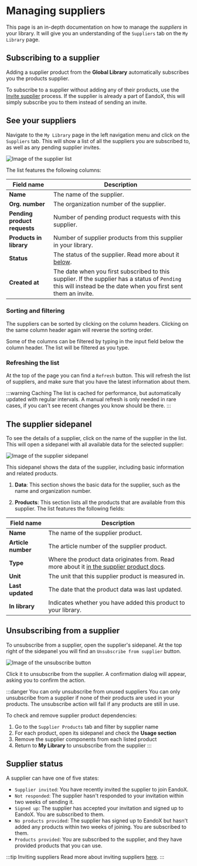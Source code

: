 # Managing suppliers

This page is an in-depth documentation on how to manage the _suppliers_ in your library. It will give you an understanding of the `Suppliers` tab on the `My Library` page.

<YouTubeEmbed videoId="Ms6UyW-3L_M" />

## Subscribing to a supplier

Adding a supplier product from the **Global Library** automatically subscribes you the products supplier.

To subscribe to a supplier without adding any of their products, use the [Invite supplier](/documentation/library/inviting-a-supplier) process. If the supplier is already a part of EandoX, this will simply subscribe you to them instead of sending an invite.

## See your suppliers

Navigate to the `My Library` page in the left navigation menu and click on the `Suppliers` tab. This will show a list of all the suppliers you are subscribed to, as well as any pending supplier invites.

![Image of the supplier list](/images/library/supplier-tab-overview.jpg)

The list features the following columns:

| Field name                   | Description                                                                                                                                                      |
| ---------------------------- | ---------------------------------------------------------------------------------------------------------------------------------------------------------------- |
| **Name**                     | The name of the supplier.                                                                                                                                        |
| **Org. number**              | The organization number of the supplier.                                                                                                                         |
| **Pending product requests** | Number of pending product requests with this supplier.                                                                                                           |
| **Products in library**      | Number of supplier products from this supplier in your library.                                                                                                  |
| **Status**                   | The status of the supplier. Read more about it [below](#supplier-status).                                                                                        |
| **Created at**               | The date when you first subscribed to this supplier. If the supplier has a status of `Pending` this will instead be the date when you first sent them an invite. |

### Sorting and filtering

The suppliers can be sorted by clicking on the column headers. Clicking on the same column header again will reverse the sorting order.

Some of the columns can be filtered by typing in the input field below the column header. The list will be filtered as you type.

### Refreshing the list

At the top of the page you can find a `Refresh` button. This will refresh the list of suppliers, and make sure that you have the latest information about them.

:::warning Caching
The list is cached for performance, but automatically updated with regular intervals. A manual refresh is only needed in rare cases, if you can't see recent changes you know should be there.
:::

## The supplier sidepanel

To see the details of a supplier, click on the name of the supplier in the list. This will open a sidepanel with all available data for the selected supplier:

![Image of the supplier sidepanel](/images/library/supplier-sidepanel.jpg)

This sidepanel shows the data of the supplier, including basic information and related products.

1. **Data**: This section shows the basic data for the supplier, such as the name and organization number.

2. **Products**: This section lists all the products that are available from this supplier. The list features the following fields:

| Field name         | Description                                                                                                                                                  |
| ------------------ | ------------------------------------------------------------------------------------------------------------------------------------------------------------ |
| **Name**           | The name of the supplier product.                                                                                                                            |
| **Article number** | The article number of the supplier product.                                                                                                                  |
| **Type**           | Where the product data originates from. Read more about it [in the supplier product docs](/documentation/library/managing-supplier-products#product-source). |
| **Unit**           | The unit that this supplier product is measured in.                                                                                                          |
| **Last updated**   | The date that the product data was last updated.                                                                                                             |
| **In library**     | Indicates whether you have added this product to your library.                                                                                               |

## Unsubscribing from a supplier

To unsubscribe from a supplier, open the supplier's sidepanel. At the top right of the sidepanel you will find an `Unsubscribe from supplier` button.

![Image of the unsubscribe button](/images/library/supplier-unsubscribe-button.jpg)

Click it to unsubscribe from the supplier. A confirmation dialog will appear, asking you to confirm the action.

:::danger You can only unsubscribe from unused suppliers
You can only unsubscribe from a supplier if none of their products are used in your products. The unsubscribe action will fail if any products are still in use.

To check and remove supplier product dependencies:

1. Go to the `Supplier Products` tab and filter by supplier name
2. For each product, open its sidepanel and check the **Usage section**
3. Remove the supplier components from each listed product
4. Return to **My Library** to unsubscribe from the supplier
   :::

## Supplier status

A supplier can have one of five states:

- `Supplier invited`: You have recently invited the supplier to join EandoX.
- `Not responded`: The supplier hasn't responded to your invitation within two weeks of sending it.
- `Signed up`: The supplier has accepted your invitation and signed up to EandoX. You are subscribed to them.
- `No products provided`: The supplier has signed up to EandoX but hasn't added any products within two weeks of joining. You are subscribed to them.
- `Products provided`: You are subscribed to the supplier, and they have provided products that you can use.

:::tip Inviting suppliers
Read more about inviting suppliers [here](/documentation/library/inviting-a-supplier).
:::
